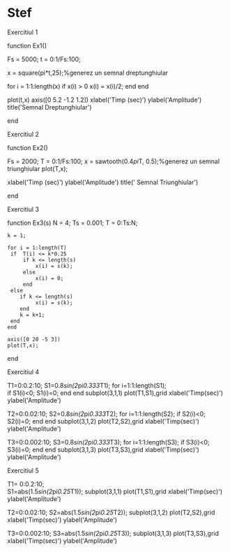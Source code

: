 # Stef

Exercitiul 1

function Ex1()

Fs = 5000;
t = 0:1/Fs:100;

x = square(pi*t,25);%generez un semnal dreptunghiular

for i = 1:1:length(x)
   if x(i) > 0
       x(i) = x(i)/2;
   end
end

plot(t,x)
axis([0 5.2 -1.2 1.2])
xlabel('Timp (sec)')
ylabel('Amplitude')
title('Semnal Dreptunghiular')

end


Exercitiul 2

function Ex2()

Fs = 2000;
T = 0:1/Fs:100;
x = sawtooth(0.4*pi*T, 0.5);%generez un semnal triunghiular
plot(T,x);


xlabel('Timp (sec)')
ylabel('Amplitude')
title(' Semnal Triunghiular')

end


Exercitiul 3

function Ex3(s)
    N = 4;
    Ts = 0.001;
    T = 0:Ts:N;
    
    k = 1;
    
    for i = 1:length(T)
     if  T(i) <= k*0.25
         if k <= length(s)
             x(i) = s(k);
         else
             x(i) = 0;
         end
     else
        if k <= length(s)
             x(i) = s(k);
        end
        k = k+1; 
     end
    end
    
    axis([0 20 -5 3])
    plot(T,x);
   
end


Exercitiul 4

T1=0:0.2:10;
S1=0.8*sin(2*pi*0.333*T1);
for i=1:1:length(S1);      
    if S1(i)<0;
        S1(i)=0;
    end
end
subplot(3,1,1)
plot(T1,S1),grid
xlabel('Timp(sec)')
ylabel('Amplitude')

T2=0:0.02:10;
S2=0.8*sin(2*pi*0.333*T2);
for i=1:1:length(S2);
    if S2(i)<0;
        S2(i)=0;
    end
end
subplot(3,1,2)
plot(T2,S2),grid
xlabel('Timp(sec)')
ylabel('Amplitude')


T3=0:0.002:10;
S3=0.8*sin(2*pi*0.333*T3);
for i=1:1:length(S3);
    if S3(i)<0;
        S3(i)=0;
    end
end
subplot(3,1,3)
plot(T3,S3),grid
xlabel('Timp(sec)')
ylabel('Amplitude')


Exercitiul 5

T1= 0:0.2:10;                   
S1=abs(1.5*sin(2*pi*0.25*T1)); 
subplot(3,1,1)
plot(T1,S1),grid
xlabel('Timp(sec)')
ylabel('Amplitude')

T2=0:0.02:10;
S2=abs(1.5*sin(2*pi*0.25*T2));
subplot(3,1,2)
plot(T2,S2),grid
xlabel('Timp(sec)')
ylabel('Amplitude')

T3=0:0.002:10;
S3=abs(1.5*sin(2*pi*0.25*T3));
subplot(3,1,3)
plot(T3,S3),grid
xlabel('Timp(sec)')
ylabel('Amplitude')


    
